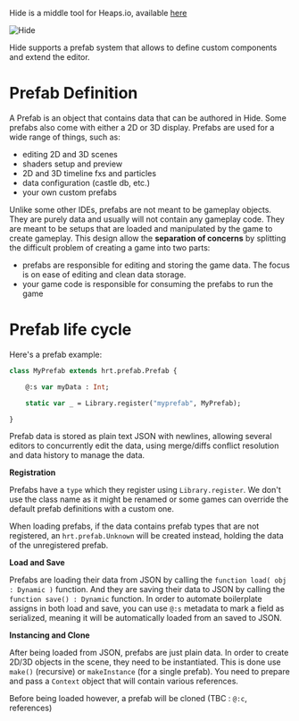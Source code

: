 Hide is a middle tool for Heaps.io, available [here](http://github.com/heapsio/hide)

![Hide](https://camo.githubusercontent.com/2cc9b75edfef16fe46b1b241d663d5773806595b6bc40471230166add038655b/68747470733a2f2f686178652e6f72672f696d672f626c6f672f323032302d30342d30362d736869726f67616d65732d737461636b2f686964652e706e67)

Hide supports a prefab system that allows to define custom components and extend the editor.

# Prefab Definition

A Prefab is an object that contains data that can be authored in Hide. Some prefabs also come with either a 2D or 3D display. Prefabs are used for a wide range of things, such as:

- editing 2D and 3D scenes
- shaders setup and preview
- 2D and 3D timeline fxs and particles
- data configuration (castle db, etc.)
- your own custom prefabs

Unlike some other IDEs, prefabs are not meant to be gameplay objects. They are purely data and usually will not contain any gameplay code. They are meant to be setups that are loaded and manipulated by the game to create gameplay. This design allow the **separation of concerns** by splitting the difficult problem of creating a game into two parts:

- prefabs are responsible for editing and storing the game data. The focus is on ease of editing and clean data storage.
- your game code is responsible for consuming the prefabs to run the game

# Prefab life cycle

Here's a prefab example:

```haxe
class MyPrefab extends hrt.prefab.Prefab {

    @:s var myData : Int;

    static var _ = Library.register("myprefab", MyPrefab);

}
```

Prefab data is stored as plain text JSON with newlines, allowing several editors to concurrently edit the data, using merge/diffs conflict resolution and data history to manage the data.

**Registration**

Prefabs have a `type` which they register using `Library.register`. We don't use the class name as it might be renamed or some games can override the default prefab definitions with a custom one.

When loading prefabs, if the data contains prefab types that are not registered, an `hrt.prefab.Unknown` will be created instead, holding the data of the  unregistered prefab.

**Load and Save**

Prefabs are loading their data from JSON by calling the `function load( obj : Dynamic )` function. And they are saving their data to JSON by calling the `function save() : Dynamic` function. In order to automate boilerplate assigns in both load and save, you can use `@:s` metadata to mark a field as serialized, meaning it will be automatically loaded from an saved to JSON.

**Instancing and Clone**

After being loaded from JSON, prefabs are just plain data. In order to create 2D/3D objects in the scene, they need to be instantiated. This is done use `make()` (recursive) or `makeInstance` (for a single prefab). You need to prepare and pass a `Context` object that will contain various references.

Before being loaded however, a prefab will be cloned
(TBC : `@:c`, references)







